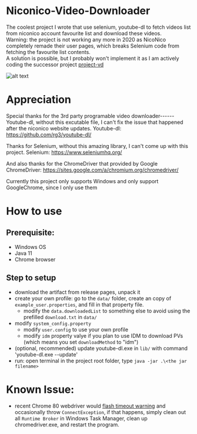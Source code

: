 # Niconico-Video-Downloader
The coolest project I wrote that use selenium, youtube-dl to fetch videos list from niconico account favourite list and download these videos.  
Warning: the project is not working any more in 2020 as NicoNico completely remade their user pages, which breaks Selenium code from fetching the favourite list contents.  
A solution is possible, but I probably won't implement it as I am actively coding the successor project [project-vd](https://github.com/CXwudi/project-vd)

![alt text](https://upload.wikimedia.org/wikipedia/de/c/ce/NicoNicoDouga-Logo-Vector.svg)

# Appreciation 
Special thanks for the 3rd party programable video downloader------Youtube-dl,
without this excutable file, I can't fix the issue that happened after the niconico website updates.
Youtube-dl: https://github.com/rg3/youtube-dl/

Thanks for Selenium, without this amazing library, I can't come up with this project.
Selenium: https://www.seleniumhq.org/

And also thanks for the ChromeDriver that provided by Google
ChromeDriver: https://sites.google.com/a/chromium.org/chromedriver/

Currently this project only supports Windows and only support GoogleChrome, since I only use them

# How to use
## Prerequisite:
 - Windows OS
 - Java 11
 - Chrome browser
## Step to setup
 - download the artifact from release pages, unpack it 
 - create your own profile: go to the `data/` folder, create an copy of `example_user.properties`, and fill in that property file. 
   - modify the `data.downloadedList` to something else to avoid using the prefilled `download.txt` in `data/`
 - modify `system_config.property`
   - modify `user.config` to use your own profile
   - modify `idm` property valye if you plan to use IDM to download PVs (which means you set `downloadMethod` to "idm")
 - (optional, recommended) update youtube-dl.exe in `lib/` with command 'youtube-dl.exe --update'
 - run: open terminal in the project root folder, type `java -jar .\<the jar filename>`
 
 # Known Issue:
 - recent Chrome 80 webdriver would [flash timeout warning](https://stackoverflow.com/questions/60114639/timed-out-receiving-message-from-renderer-0-100-log-messages-using-chromedriver) and occasionally throw `ConnectException`, if that happens, simply clean out all `Runtime Broker` in Windows Task Manager, clean up chromedriver.exe, and restart the program.
